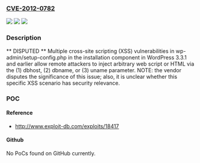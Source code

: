 ### [CVE-2012-0782](https://cve.mitre.org/cgi-bin/cvename.cgi?name=CVE-2012-0782)
![](https://img.shields.io/static/v1?label=Product&message=n%2Fa&color=blue)
![](https://img.shields.io/static/v1?label=Version&message=n%2Fa&color=blue)
![](https://img.shields.io/static/v1?label=Vulnerability&message=n%2Fa&color=brighgreen)

### Description

** DISPUTED ** Multiple cross-site scripting (XSS) vulnerabilities in wp-admin/setup-config.php in the installation component in WordPress 3.3.1 and earlier allow remote attackers to inject arbitrary web script or HTML via the (1) dbhost, (2) dbname, or (3) uname parameter. NOTE: the vendor disputes the significance of this issue; also, it is unclear whether this specific XSS scenario has security relevance.

### POC

#### Reference
- http://www.exploit-db.com/exploits/18417

#### Github
No PoCs found on GitHub currently.

